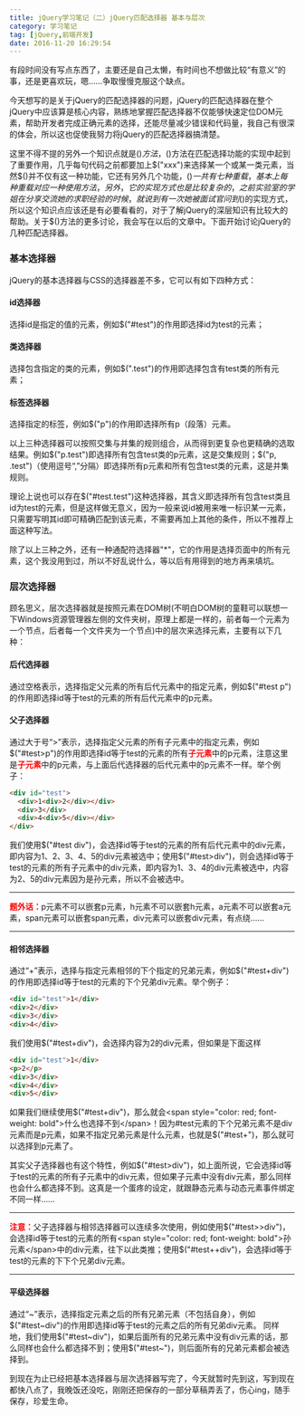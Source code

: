 ```yaml
---
title: jQuery学习笔记（二）jQuery匹配选择器 基本与层次
category: 学习笔记
tag: [jQuery,前端开发]
date: 2016-11-20 16:29:54
---
```


有段时间没有写点东西了，主要还是自己太懒，有时间也不想做比较“有意义”的事，还是更喜欢玩，嗯……争取慢慢克服这个缺点。<!--more-->

今天想写的是关于jQuery的匹配选择器的问题，jQuery的匹配选择器在整个jQuery中应该算是核心内容，熟练地掌握匹配选择器不仅能够快速定位DOM元素，帮助开发者完成正确元素的选择，还能尽量减少错误和代码量，我自己有很深的体会，所以这也促使我努力将jQuery的匹配选择器搞清楚。

这里不得不提的另外一个知识点就是$()方法，$()方法在匹配选择功能的实现中起到了重要作用，几乎每句代码之前都要加上$("xxx")来选择某一个或某一类元素，当然$()并不仅有这一种功能，它还有另外几个功能，$()一共有七种重载，基本上每种重载对应一种使用方法，另外，它的实现方式也是比较复杂的，之前实验室的学姐在分享交流她的求职经验的时候，就说到有一次她被面试官问到$()的实现方式，所以这个知识点应该还是有必要看看的，对于了解jQuery的深层知识有比较大的帮助。关于$()方法的更多讨论，我会写在以后的文章中。下面开始讨论jQuery的几种匹配选择器。

### 基本选择器
jQuery的基本选择器与CSS的选择器差不多，它可以有如下四种方式：

#### id选择器
选择id是指定的值的元素，例如$("#test")的作用即选择id为test的元素；
#### 类选择器
选择包含指定的类的元素，例如$(".test")的作用即选择包含有test类的所有元素；
#### 标签选择器
选择指定的标签，例如$("p")的作用即选择所有p（段落）元素。

以上三种选择器可以按照交集与并集的规则组合，从而得到更复杂也更精确的选取结果。例如$("p.test")即选择所有包含test类的p元素，这是交集规则；$("p, .test")（使用逗号“,”分隔）即选择所有p元素和所有包含test类的元素，这是并集规则。

理论上说也可以存在$("#test.test")这种选择器，其含义即选择所有包含test类且id为test的元素，但是这样做无意义，因为一般来说id被用来唯一标识某一元素，只需要写明其id即可精确匹配到该元素，不需要再加上其他的条件，所以不推荐上面这种写法。

除了以上三种之外，还有一种通配符选择器"*"，它的作用是选择页面中的所有元素，这个我没用到过，所以不好乱说什么，等以后有用得到的地方再来填坑。

### 层次选择器
顾名思义，层次选择器就是按照元素在DOM树(不明白DOM树的童鞋可以联想一下Windows资源管理器左侧的文件夹树，原理上都是一样的，前者每一个元素为一个节点，后者每一个文件夹为一个节点)中的层次来选择元素，主要有以下几种：

#### 后代选择器
通过空格表示，选择指定父元素的所有后代元素中的指定元素，例如$("#test p")的作用即选择id等于test的元素的所有后代元素中的p元素。
#### 父子选择器
通过大于号“>”表示，选择指定父元素的所有子元素中的指定元素，例如$("#test>p")的作用即选择id等于test的元素的所有<span style="color: red; font-weight: bold">子元素</span>中的p元素，注意这里是<span style="color: red; font-weight: bold">子元素</span>中的p元素，与上面后代选择器的后代元素中的p元素不一样。举个例子：
``` html
<div id="test">
  <div>1<div>2</div></div>
  <div>3</div>
  <div>4<div>5</div></div>
</div>
```
我们使用$("#test div")，会选择id等于test的元素的所有后代元素中的div元素，即内容为1、2、3、4、5的div元素被选中；使用$("#test>div")，则会选择id等于test的元素的所有子元素中的div元素，即内容为1、3、4的div元素被选中，内容为2、5的div元素因为是孙元素，所以不会被选中。
___
<span style="color: red; font-weight: bold">题外话：</span>p元素不可以嵌套p元素，h元素不可以嵌套h元素，a元素不可以嵌套a元素，span元素可以嵌套span元素，div元素可以嵌套div元素，有点绕……
___
#### 相邻选择器
通过“+”表示，选择与指定元素相邻的下个指定的兄弟元素，例如$("#test+div")的作用即选择id等于test的元素的下个兄弟div元素。举个例子：
``` html
<div id="test">1</div>
<div>2</div>
<div>3</div>
<div>4</div>
```
我们使用$("#test+div")，会选择内容为2的div元素，但如果是下面这样
``` html
<div id="test">1</div>
<p>2</p>
<div>3</div>
<div>4</div>
<div>5</div>
```
如果我们继续使用$("#test+div")，那么就会<span style="color: red; font-weight: bold">什么也选择不到</span>！因为#test元素的下个兄弟元素不是div元素而是p元素，如果不指定兄弟元素是什么元素，也就是$("#test+")，那么就可以选择到p元素了。

其实父子选择器也有这个特性，例如$("#test>div")，如上面所说，它会选择id等于test的元素的所有子元素中的div元素，但如果子元素中没有div元素，那么同样也会什么都选择不到。这真是一个蛋疼的设定，就跟静态元素与动态元素事件绑定不同一样……
___
<span style="color: red; font-weight: bold">注意：</span>父子选择器与相邻选择器可以连续多次使用，例如使用$("#test>>div")，会选择id等于test的元素的所有<span style="color: red; font-weight: bold">孙元素</span>中的div元素，往下以此类推；使用$("#test++div")，会选择id等于test的元素的下下个兄弟div元素。
___
#### 平级选择器
通过“~”表示，选择指定元素之后的所有兄弟元素（不包括自身），例如$("#test~div")的作用即选择id等于test的元素之后的所有兄弟div元素。
同样地，我们使用$("#test~div")，如果后面所有的兄弟元素中没有div元素的话，那么同样也会什么都选择不到；使用$("#test~")，则后面所有的兄弟元素都会被选择到。

到现在为止已经把基本选择器与层次选择器写完了，今天就暂时先到这，写到现在都快八点了，我晚饭还没吃，刚刚还把保存的一部分草稿弄丢了，伤心ing，随手保存，珍爱生命。